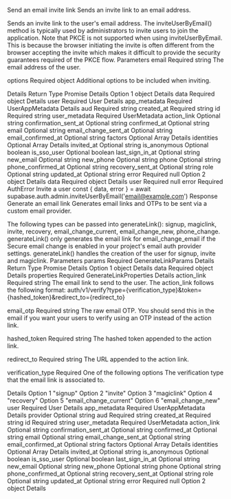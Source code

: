 Send an email invite link
Sends an invite link to an email address.

Sends an invite link to the user's email address.
The inviteUserByEmail() method is typically used by administrators to invite users to join the application.
Note that PKCE is not supported when using inviteUserByEmail. This is because the browser initiating the invite is often different from the browser accepting the invite which makes it difficult to provide the security guarantees required of the PKCE flow.
Parameters
email
Required
string
The email address of the user.

options
Required
object
Additional options to be included when inviting.

Details
Return Type
Promise<One of the following options>
Details
Option 1
object
Details
data
Required
object
Details
user
Required
User
Details
app_metadata
Required
UserAppMetadata
Details
aud
Required
string
created_at
Required
string
id
Required
string
user_metadata
Required
UserMetadata
action_link
Optional
string
confirmation_sent_at
Optional
string
confirmed_at
Optional
string
email
Optional
string
email_change_sent_at
Optional
string
email_confirmed_at
Optional
string
factors
Optional
Array<Factor>
Details
identities
Optional
Array<UserIdentity>
Details
invited_at
Optional
string
is_anonymous
Optional
boolean
is_sso_user
Optional
boolean
last_sign_in_at
Optional
string
new_email
Optional
string
new_phone
Optional
string
phone
Optional
string
phone_confirmed_at
Optional
string
recovery_sent_at
Optional
string
role
Optional
string
updated_at
Optional
string
error
Required
null
Option 2
object
Details
data
Required
object
Details
user
Required
null
error
Required
AuthError
Invite a user
const { data, error } = await supabase.auth.admin.inviteUserByEmail('email@example.com')
Response
Generate an email link
Generates email links and OTPs to be sent via a custom email provider.

The following types can be passed into generateLink(): signup, magiclink, invite, recovery, email_change_current, email_change_new, phone_change.
generateLink() only generates the email link for email_change_email if the Secure email change is enabled in your project's email auth provider settings.
generateLink() handles the creation of the user for signup, invite and magiclink.
Parameters
params
Required
GenerateLinkParams
Details
Return Type
Promise<One of the following options>
Details
Option 1
object
Details
data
Required
object
Details
properties
Required
GenerateLinkProperties
Details
action_link
Required
string
The email link to send to the user. The action_link follows the following format: auth/v1/verify?type={verification_type}&token={hashed_token}&redirect_to={redirect_to}

email_otp
Required
string
The raw email OTP. You should send this in the email if you want your users to verify using an OTP instead of the action link.

hashed_token
Required
string
The hashed token appended to the action link.

redirect_to
Required
string
The URL appended to the action link.

verification_type
Required
One of the following options
The verification type that the email link is associated to.

Details
Option 1
"signup"
Option 2
"invite"
Option 3
"magiclink"
Option 4
"recovery"
Option 5
"email_change_current"
Option 6
"email_change_new"
user
Required
User
Details
app_metadata
Required
UserAppMetadata
Details
provider
Optional
string
aud
Required
string
created_at
Required
string
id
Required
string
user_metadata
Required
UserMetadata
action_link
Optional
string
confirmation_sent_at
Optional
string
confirmed_at
Optional
string
email
Optional
string
email_change_sent_at
Optional
string
email_confirmed_at
Optional
string
factors
Optional
Array<Factor>
Details
identities
Optional
Array<UserIdentity>
Details
invited_at
Optional
string
is_anonymous
Optional
boolean
is_sso_user
Optional
boolean
last_sign_in_at
Optional
string
new_email
Optional
string
new_phone
Optional
string
phone
Optional
string
phone_confirmed_at
Optional
string
recovery_sent_at
Optional
string
role
Optional
string
updated_at
Optional
string
error
Required
null
Option 2
object
Details